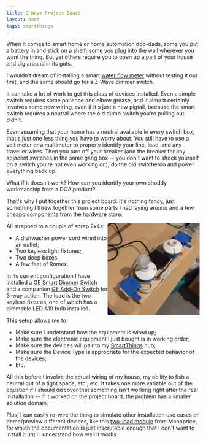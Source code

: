 ```yaml
---
title: Z-Wave Project Board
layout: post
tags: smartthings
---
```


When it comes to smart home or home automation doo-dads, some you put a battery in and stick on a shelf; some you plug into the wall wherever you want the thing. But yet others require you to open up a part of your house and dig around in its guts.

I wouldn't dream of installing a smart [water flow meter][] without testing it out first, and the same should go for a Z-Wave dimmer switch.

It can take a lot of work to get this class of devices installed. Even a simple switch requires some patience and elbow grease, and it almost certainly involves some new wiring, even if it's just a new pigtail, because the smart switch requires a neutral where the old dumb switch you're pulling out didn't.

Even assuming that your home has a neutral available in every switch box, that's just one less thing you have to worry about. You still have to use a volt meter or a multimeter to properly identify your line, load, and any traveller wires. Then you turn off your breaker (and the breaker for any adjacent switches in the same gang box -- you don't want to shock yourself on a switch you're not even working on), do the old switcheroo and power everything back up.

What if it doesn't work? How can you identify your own shoddy workmanship from a DOA product?

That's why I put together this project board. It's nothing fancy, just something I threw together from some parts I had laying around and a few cheapo components from the hardware store.

<img style="float: right;" src="/images/project-board/IMG_0201.jpg" width="240 px" /> 

All strapped to a couple of scrap 2x4s:

* A dishwasher power cord wired into an outlet;
* Two keyless light fixtures;
* Two deep boxes.
* A few feet of Romex.

In its current configuration I have installed a [GE Smart Dimmer Switch][] and a companion [GE Add-On Switch][] for 3-way action. The load is the two keyless fixtures, one of which has a dimmable LED A19 bulb installed.

This setup allows me to:

* Make sure I understand how the equipment is wired up;
* Make sure the electronic equipment I just bought is in working order;
* Make sure the devices will pair to my [SmartThings][] hub;
* Make sure the Device Type is appropriate for the expected behavior of the devices;
* Etc.

All this before I involve the actual wiring of my house, my ability to fish a neutral out of a tight space, etc., etc. It takes one more variable out of the equation if I should discover that something isn't working right after the real installation -- if it worked on the project board, the problem has a smaller solution domain.

Plus, I can easily re-wire the thing to simulate other installation use cases or demo/preview different devices, like this [two-load module][] from Monoprice, for which the documentation is just inscrutable enough that I don't want to install it until I understand how well it works.

[water flow meter]: http://amzn.to/2ar5IaR
[GE Smart Dimmer Switch]: http://amzn.to/2aIqKSX
[GE Add-On Switch]: http://amzn.to/2adxyZD
[SmartThings]: /the_tools/smartthings.html
[two-load module]: http://www.monoprice.com/product?c_id=122&cp_id=12212&cs_id=1221201&p_id=11990&seq=1&format=2

